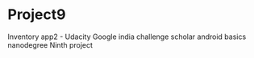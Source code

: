 # Project9
Inventory app2 - Udacity Google india challenge scholar android basics nanodegree Ninth project
